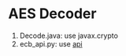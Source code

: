 # AES Decoder

1. Decode.java: use javax.crypto
2. ecb_api.py: use [api](http://tool.chacuo.net/cryptaes)
